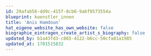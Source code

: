 ```yaml
---
id: 29afab56-dd9c-415f-8cb6-9a6f9573554a
blueprint: kuenstler_innen
title: 'Anis Hamdoun'
hat_eigene_website_has_own_website: false
biographie_eintragen_create_artist_s_biography: false
updated_by: b1a43fd3-c865-4122-b6cc-50cfa81a1985
updated_at: 1701515832
---
```

